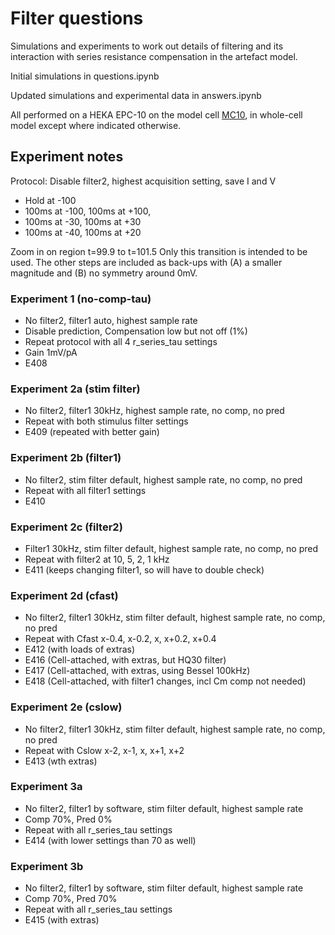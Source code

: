 # Filter questions

Simulations and experiments to work out details of filtering and its interaction with series resistance compensation in the artefact model.

Initial simulations in questions.ipynb

Updated simulations and experimental data in answers.ipynb

All performed on a HEKA EPC-10 on the model cell [MC10](https://www.heka.com/products/products_main.html#physiol_mc10), in whole-cell model except where indicated otherwise.

## Experiment notes

Protocol: Disable filter2, highest acquisition setting, save I and V
- Hold at \-100
- 100ms at \-100, 100ms at \+100, 
- 100ms at \-30, 100ms at \+30
- 100ms at \-40, 100ms at \+20

Zoom in on region t=99.9 to t=101.5
Only this transition is intended to be used.
The other steps are included as back-ups with (A) a smaller magnitude and (B) no symmetry around 0mV.

### Experiment 1 (no-comp-tau)

- No filter2, filter1 auto, highest sample rate
- Disable prediction, Compensation low but not off (1%)
- Repeat protocol with all 4 r\_series\_tau settings
- Gain 1mV/pA
- E408

### Experiment 2a (stim filter)

- No filter2, filter1 30kHz, highest sample rate, no comp, no pred
- Repeat with both stimulus filter settings
- E409 (repeated with better gain)

### Experiment 2b (filter1)

- No filter2, stim filter default, highest sample rate, no comp, no pred
- Repeat with all filter1 settings
- E410

### Experiment 2c (filter2)

- Filter1 30kHz, stim filter default, highest sample rate, no comp, no pred
- Repeat with filter2 at 10, 5, 2, 1 kHz
- E411 (keeps changing filter1, so will have to double check)

### Experiment 2d (cfast)

- No filter2, filter1 30kHz, stim filter default, highest sample rate, no comp, no pred
- Repeat with Cfast x-0.4, x-0.2, x, x+0.2, x+0.4
- E412 (with loads of extras)
- E416 (Cell-attached, with extras, but HQ30 filter)
- E417 (Cell-attached, with extras, using Bessel 100kHz)
- E418 (Cell-attached, with filter1 changes, incl Cm comp not needed)

### Experiment 2e (cslow)

- No filter2, filter1 30kHz, stim filter default, highest sample rate, no comp, no pred
- Repeat with Cslow x-2, x-1, x, x+1, x+2
-  E413 (wth extras)

### Experiment 3a

- No filter2, filter1 by software, stim filter default, highest sample rate
- Comp 70%, Pred 0%
- Repeat with all r\_series\_tau settings
- E414 (with lower settings than 70 as well)

### Experiment 3b

- No filter2, filter1 by software, stim filter default, highest sample rate
- Comp 70%, Pred 70%
- Repeat with all r\_series\_tau settings
- E415 (with extras)
